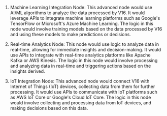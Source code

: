 1. Machine Learning Integration Node: This advanced node would use AI/ML algorithms to analyze the data processed by V16. It would leverage APIs to integrate machine learning platforms such as Google's TensorFlow or Microsoft's Azure Machine Learning. The logic in this node would involve training models based on the data processed by V16 and using these models to make predictions or decisions.

2. Real-time Analytics Node: This node would use logic to analyze data in real-time, allowing for immediate insights and decision-making. It would use APIs to integrate with real-time analytics platforms like Apache Kafka or AWS Kinesis. The logic in this node would involve processing and analyzing data in real-time and triggering actions based on the insights derived.

3. IoT Integration Node: This advanced node would connect V16 with Internet of Things (IoT) devices, collecting data from them for further processing. It would use APIs to communicate with IoT platforms such as AWS IoT Core or Google's Cloud IoT Core. The logic in this node would involve collecting and processing data from IoT devices, and making decisions based on this data.
